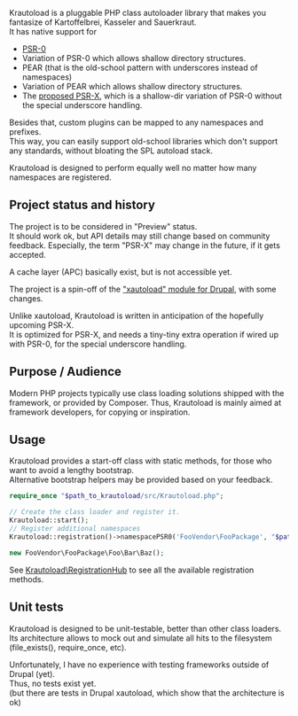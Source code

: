 Krautoload is a pluggable PHP class autoloader library that makes you fantasize of Kartoffelbrei, Kasseler and Sauerkraut.  
It has native support for
- [PSR-0](https://github.com/php-fig/fig-standards/blob/master/accepted/PSR-0.md)
- Variation of PSR-0 which allows shallow directory structures.
- PEAR (that is the old-school pattern with underscores instead of namespaces)
- Variation of PEAR which allows shallow directory structures.
- The [proposed PSR-X](https://github.com/php-fig/fig-standards/blob/master/proposed/autoloader.md), which is a shallow-dir variation of PSR-0 without the special underscore handling.

Besides that, custom plugins can be mapped to any namespaces and prefixes.  
This way, you can easily support old-school libraries which don't support any standards, without bloating the SPL autoload stack.

Krautoload is designed to perform equally well no matter how many namespaces are registered.


## Project status and history

The project is to be considered in "Preview" status.  
It should work ok, but API details may still change based on community feedback.
Especially, the term "PSR-X" may change in the future, if it gets accepted.

A cache layer (APC) basically exist, but is not accessible yet.

The project is a spin-off of the ["xautoload" module for Drupal](http://drupal.org/project/xautoload), with some changes.  

Unlike xautoload, Krautoload is written in anticipation of the hopefully upcoming PSR-X.  
It is optimized for PSR-X, and needs a tiny-tiny extra operation if wired up with PSR-0, for the special underscore handling.


## Purpose / Audience

Modern PHP projects typically use class loading solutions shipped with the framework, or provided by Composer.
Thus, Krautoload is mainly aimed at framework developers, for copying or inspiration.


## Usage

Krautoload provides a start-off class with static methods, for those who want to avoid a lengthy bootstrap.  
Alternative bootstrap helpers may be provided based on your feedback.

```php
require_once "$path_to_krautoload/src/Krautoload.php";

// Create the class loader and register it.
Krautoload::start();
// Register additional namespaces
Krautoload::registration()->namespacePSR0('FooVendor\FooPackage', "$path_to_foo_package/src");

new FooVendor\FooPackage\Foo\Bar\Baz();
```

See [Krautoload\RegistrationHub](https://github.com/donquixote/krautoload/blob/master/src/Krautoload/RegistrationHub.php)
to see all the available registration methods.


## Unit tests

Krautoload is designed to be unit-testable, better than other class loaders.  
Its architecture allows to mock out and simulate all hits to the filesystem (file_exists(), require_once, etc).

Unfortunately, I have no experience with testing frameworks outside of Drupal (yet).  
Thus, no tests exist yet.  
(but there are tests in Drupal xautoload, which show that the architecture is ok)

